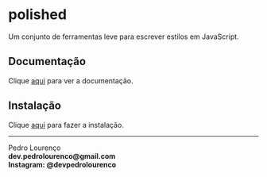 # polished

Um conjunto de ferramentas leve para escrever estilos em JavaScript.

## Documentação

Clique [aqui](https://github.com/styled-components/polished) para ver a documentação.

## Instalação

Clique [aqui](https://www.npmjs.com/package/polished) para fazer a instalação.

<hr>
<stong>Pedro Lourenço</strong><br>
<Strong>dev.pedrolourenco@gmail.com</strong><br>
<Strong>Instagram: @devpedrolourenco</strong>